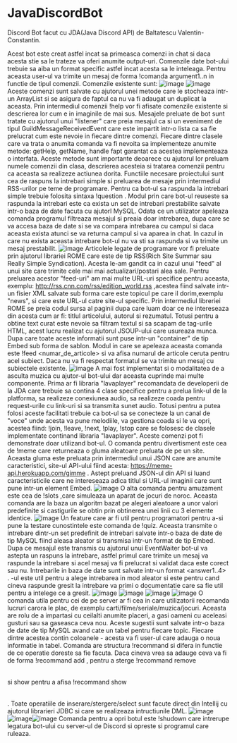   # JavaDiscordBot
  Discord Bot facut cu JDA(Java Discord API) de Baltatescu Valentin-Constantin.

  Acest bot este creat astfel incat sa primeasca comenzi in chat si daca acesta stie sa le trateze va oferi anumite output-uri. 
  Comenzile date bot-ului trebuie sa aiba un format specific astfel incat acesta sa le inteleaga. Pentru aceasta user-ul va trimite un mesaj de forma !comanda argument1..n in functie de tipul comenzii.
  Comenzile existente sunt:
   ![image](https://user-images.githubusercontent.com/75161284/119339527-ee5ca800-bc99-11eb-8bc1-c544c98df2c1.png)
   ![image](https://user-images.githubusercontent.com/75161284/119339542-f3b9f280-bc99-11eb-9831-9934c3cbce15.png)
  Aceste comenzi sunt salvate cu ajutorul unei metode care le stocheaza intr-un ArrayList si se asigura de faptul ca nu va fi adaugat un duplicat la aceasta. Prin intermediul comenzii !help vor fi afisate comenzile existente si descrierea lor cum e in imaginile de mai sus.
  Mesajele preluate de bot sunt tratate cu ajutorul unui "listener" care preia mesajul ca si un eveniment de tipul GuildMessageReceivedEvent care este impartit intr-o lista ca sa fie prelucrat cum este nevoie in fiecare dintre comenzi.
  Fiecare dintre clasele care va trata o anumita comanda va fi nevoita sa implementeze anumite metode: getHelp, getName, handle fapt garantat ca acestea implementeaza o interfata. Aceste metode sunt importante deoarece cu ajutorul lor preluam numele comenzii din clasa, descrierea acesteia si tratarea comenzii pentru ca aceasta sa realizeze actiunea dorita.
  Functiile necesare proiectului sunt cea de raspuns la intrebari simple si preluarea de mesaje prin intermediul RSS-urilor pe teme de programare.
  Pentru ca bot-ul sa raspunda la intrebari simple trebuie folosita sintaxa !question <intrebare>. Modul prin care bot-ul reuseste sa raspunda la intrebari este ca exista un set de intrebari prestabilite salvate intr-o baza de date facuta cu ajutorl MySQL. Odata ce un utilizator apeleaza comanda programul filtreaza mesajul si preaia doar intrebarea, dupa care se va accesa baza de date si se va compara intrebarea cu campul <question> si daca aceasta exista atunci se va returna campul <answer> si va aparea in chat. In cazul in care nu exista aceasta intrebare bot-ul nu va sti sa raspunda si va trimite un mesaj prestabilit.
  ![image](https://user-images.githubusercontent.com/75161284/119341861-f1a56300-bc9c-11eb-8438-7be6188e6e00.png)
  Articolele legate de programare vor fi preluate prin ajutorul librariei ROME care este de tip RSS(Rich Site Summar sau Really Simple Syndication). Acesta le-am gandit ca in cazul unui "feed" al unui site care trimite cele mai mai actualizari/postari alea sale. Pentru preluarea acestor "feed-uri" am mai multe URL-uri specifice pentru aceasta, exemplu: http://rss.cnn.com/rss/edition_world.rss ,acestea fiind salvate intr-un fisier XML salvate sub forma <subject> care este topicul pe care il dorim,exemplu "news", si <url> care este URL-ul catre site-ul specific. Prin intermediul libreriei ROME se preia codul sursa al paginii dupa care luam doar ce ne intereseaza din acesta cum ar fi: titlul articolului, autorul si rezumatul. Totusi pentru a obtine text curat este nevoie sa filtram textul si sa scapam de tag-urile HTML, acest lucru realizat cu ajutorul JSOUP-ului care usureaza munca. Dupa care toate aceste informatii sunt puse intr-un "container" de tip Embed sub forma de sablon. Modul in care se apeleaza aceasta comanda este !feed <subiect> <numar_de_articole> si va afisa numarul de articole ceruta pentru acel subiect. Daca nu va fi respectat formatul se va trimite un mesaj cu subiectele existente.
  ![image](https://user-images.githubusercontent.com/75161284/119343519-3c27df00-bc9f-11eb-84e1-d672a376dd0d.png)
  A mai fost implementat si o modalitatea de a asculta muzica cu ajutor-ul bot-ului dar aceasta cuprinde mai multe componente. Prima ar fi libraria "lavaplayer" recomandata de developerii de la JDA care trebuie sa contina 4 clase specifice pentru a prelua link-ul de la platforma, sa realizeze conexiunea audio, sa realizeze coada pentru request-urile cu link-uri si sa transmita sunet audio. Totusi pentru a putea folosi aceste facilitati trebuie ca bot-ul sa se conecteze la un canal de "voce" unde acesta va pune melodiile, va gestiona coada si le va opri, acestea fiind: !join, !leave, !next, !play, !stop care se folosesc de clasele implementate continand libraria "lavaplayer". Aceste comenzi pot fi demonstrate doar utilizand bot-ul.
  O comanda pentru divertisment este cea de !meme care returneaza o gluma aleatoare preluata de pe un site. Aceasta gluma este preluata prin intermediul unui JSON care are anumite caracteristici, site-ul API-ului fiind acesta: https://meme-api.herokuapp.com/gimme . Astept preluand JSON-ul din API si luand caracteristicile care ne intereseaza adica titlul si URL-ul imaginii care sunt pune intr-un element Embed.
  ![image](https://user-images.githubusercontent.com/75161284/119344916-ebb18100-bca0-11eb-8b98-81d9b0e370ca.png)
  O alta comanda pentru amuzament este cea de !slots ,care simuleaza un aparat de jocuri de noroc. Aceasta comanda are la baza un algoritm bazat pe alegeri aleatoare a unor valori predefinite si castigurile se obtin prin obtinerea unei linii cu 3 elemente identice.
  ![image](https://user-images.githubusercontent.com/75161284/119345540-b194af00-bca1-11eb-9978-2b6ef438321f.png)
  Un feature care ar fi util pentru programatori pentru a-si pune la testare cunostintele este comanda de !quiz. Aceasta transmite o intrebare dintr-un set predefinit de intrebari salvate intr-o baza de date de tip MySQL fiind aleasa aleator si transmisa intr-un format de tip Embed. Dupa ce mesajul este transmis cu ajutorul unui EventWaiter bot-ul va astepta un raspuns la intrebare, astfel primul care trimite un mesaj va raspunde la intrebare si acel mesaj va fi prelucrat si validat daca este corect sau nu. Intrebarile in baza de date sunt salvate intr-un format <idquiz> <question> <answer1..4> <correct> <source>. <idquiz>-ul este util pentru a alege intrebarea in mod aleator si <source> este pentru cand cineva raspunde gresit la intrebare va primi o documentatie care sa fie util pentru a intelege ce a gresit.
  ![image](https://user-images.githubusercontent.com/75161284/119346612-1a305b80-bca3-11eb-9961-130d5ba82607.png)
  ![image](https://user-images.githubusercontent.com/75161284/119346664-2f0cef00-bca3-11eb-9560-d88bfa98d79a.png)
  ![image](https://user-images.githubusercontent.com/75161284/119346698-3b914780-bca3-11eb-927b-3830e8047b40.png)
  ![image](https://user-images.githubusercontent.com/75161284/119346757-4b109080-bca3-11eb-9652-f21e7bb8b2b0.png)
  O comanda utila pentru cei de pe server ar fi cea in care utilizatorii recomanda lucruri carora le plac, de exemplu carti/filme/seriale/muzica/jocuri. Aceasta are rolu de a impartasi cu ceilalti anumite placeri, a gasi oameni cu aceleasi gusturi sau sa gaseasca ceva nou. Aceste sugestii sunt salvate intr-o baza de date de tip MySQL avand cate un tabel pentru fiecare topic. Fiecare dintre acestea contin coloanele <nume> <gen> <nota> <recomandat> - acesta va fi user-ul care adauga o noua informatie in tabel. 
  Comanda are structura !recommand si difera in functie de ce operatie doreste sa fie facuta. Daca cineva vrea sa adauge ceva va fi de forma !recommand add <table> <genre> <grade> <name>, pentru a sterge !recommand remove <table> <nume> si show pentru a afisa !recommand show <table>. Toate operatiile de inserare/stergere/select sunt facute direct din Intellij cu ajutorul librarieri JDBC si care se realizeaza intructiunile DML. 
  ![image](https://user-images.githubusercontent.com/75161284/119347823-b7d85a80-bca4-11eb-840d-10fbf0e2121b.png)
  ![image](https://user-images.githubusercontent.com/75161284/119347946-e22a1800-bca4-11eb-8c4f-5d26be774a80.png)
  ![image](https://user-images.githubusercontent.com/75161284/119347983-f110ca80-bca4-11eb-8f86-0d4eddd95c0b.png)
  Comanda pentru a opri botul este !shudown care intrerupe legatura bot-ului cu server-ul de Discord si opreste si programul care ruleaza.








  
